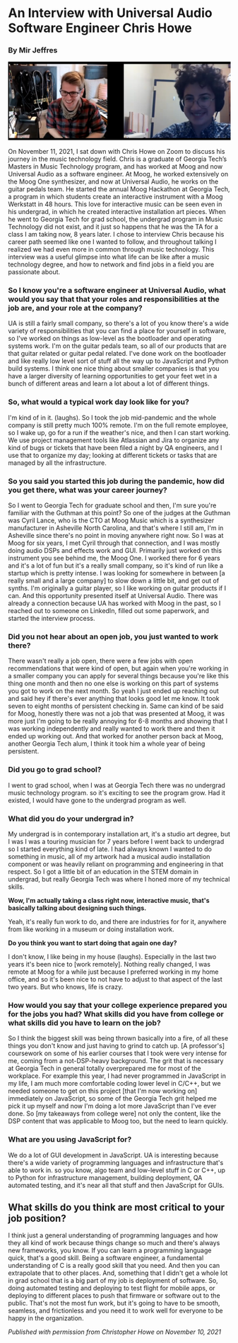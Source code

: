 # An Interview with Universal Audio Software Engineer Chris Howe
### By Mir Jeffres
 
![alt text][id]

[id]: unknown.png "titleimg" 

On November 11, 2021, I sat down with Chris Howe on Zoom to discuss his journey in the music technology field. Chris is a graduate of Georgia Tech’s Masters in Music Technology program, and has worked at Moog and now Universal Audio as a software engineer. At Moog, he worked extensively on the Moog One synthesizer, and now at Universal Audio, he works on the guitar pedals team. He started the annual Moog Hackathon at Georgia Tech, a program in which students create an interactive instrument with a Moog Werkstatt in 48 hours. This love for interactive music can be seen even in his undergrad, in which he created interactive installation art pieces. When he went to Georgia Tech for grad school, the undergrad program in Music Technology did not exist, and it just so happens that he was the TA for a class I am taking now, 8 years later. I chose to interview Chris because his career path seemed like one I wanted to follow, and throughout talking I realized we had even more in common through music technology. This interview was a useful glimpse into what life can be like after a music technology degree, and how to network and find jobs in a field you are passionate about. 
 
 

### So I know you're a software engineer at Universal Audio, what would you say that that your roles and responsibilities at the job are, and your role at the company?
UA is still a fairly small company, so there's a lot of you know there's a wide variety of responsibilities that you can find a place for yourself in software, so I've worked on things as low-level as the bootloader and operating systems work. I'm on the guitar pedals team, so all of our products that are that guitar related or guitar pedal related. I've done work on the bootloader and like really low level sort of stuff all the way up to JavaScript and Python build systems. I think one nice thing about smaller companies is that you have a larger diversity of learning opportunities to get your feet wet in a bunch of different areas and learn a lot about a lot of different things.

### So, what would a typical work day look like for you?
I'm kind of in it. (laughs). So I took the job mid-pandemic and the whole company is still pretty much 100% remote. I'm on the full remote employee, so I wake up, go for a run if the weather's nice, and then I can start working. We use project management tools like Atlassian and Jira to organize any kind of bugs or tickets that have been filed a night by QA engineers, and I use that to organize my day; looking at different tickets or tasks that are managed by all the infrastructure.
 
### So you said you started this job during the pandemic, how did you get there, what was your career journey?
So I went to Georgia Tech for graduate school and then, I'm sure you're familiar with the Guthman at this point? So one of the judges at the Guthman was Cyril Lance, who is the CTO at Moog Music which is a synthesizer manufacturer in Asheville North Carolina, and that's where I still am, I'm in Asheville since there's no point in moving anywhere right now. So I was at Moog for six years, I met Cyril through that connection, and I was mostly doing audio DSPs and effects work and GUI. Primarily just worked on this instrument you see behind me, the Moog One. I worked there for 6 years and it's a lot of fun but it's a really small company, so it's kind of run like a startup which is pretty intense. I was looking for somewhere in between [a really small and a large company] to slow down a little bit, and get out of synths. I'm originally a guitar player, so I like working on guitar products if I can. And this opportunity presented itself at Universal Audio. There was already a connection because UA has worked with Moog in the past, so I reached out to someone on LinkedIn, filled out some paperwork, and started the interview process.

### Did you not hear about an open job, you just wanted to work there?
There wasn't really a job open, there were a few jobs with open recommendations that were kind of open, but again when you're working in a smaller company you can apply for several things because you're like this thing one month and then no one else is working on this part of systems you got to work on the next month. So yeah I just ended up reaching out and said hey if there's ever anything that looks good let me know. It took seven to eight months of persistent checking in. Same can kind of be said for Moog, honestly there was not a job that was presented at Moog, it was more just I'm going to be really annoying for 6-8 months and showing that I was working independently and really wanted to work there and then it ended up working out. And that worked for another person back at Moog, another Georgia Tech alum, I think it took him a whole year of being persistent.
 
### Did you go to grad school?
I went to grad school, when I was at Georgia Tech there was no undergrad music technology program. so it's exciting to see the program grow. Had it existed, I would have gone to the undergrad program as well.

### What did you do your undergrad in?
My undergrad is in contemporary installation art, it's a studio art degree, but I was I was a touring musician for 7 years before I went back to undergrad so I started everything kind of late. I had always known I wanted to do something in music, all of my artwork had a musical audio installation component or was heavily reliant on programming and engineering in that respect. So I got a little bit of an education in the STEM domain in undergrad, but really Georgia Tech was where I honed more of my technical skills. 

**Wow, I'm actually taking a class right now, interactive music, that's basically talking about designing such things.**

Yeah, it's really fun work to do, and there are industries for for it, anywhere from like working in a museum or doing installation work.

**Do you think you want to start doing that again one day?**

I don't know, I like being in my house (laughs). Especially in the last two years it's been nice to [work remotely]. Nothing really changed, I was remote at Moog for a while just because I preferred working in my home office, and so it's been nice to not have to adjust to that aspect of the last two years. But who knows, life is crazy.
 
### How would you say that your college experience prepared you for the jobs you had? What skills did you have from college or what skills did you have to learn on the job?
So I think the biggest skill was being thrown basically into a fire, of all these things you don't know and just having to grind to catch up. [A professor's] coursework on some of his earlier courses that I took were very intense for me, coming from a not-DSP-heavy background. The grit that is necessary at Georgia Tech in general totally overprepared me for most of the workplace. For example this year, I had never programmed in JavaScript in my life, I am much more comfortable coding lower level in C/C++, but we needed someone to get on this project [that I'm now working on] immediately on JavaScript, so some of the Georgia Tech grit helped me pick it up myself and now I'm doing a lot more JavaScript than I've ever done. So [my takeaways from college were] not only the content, like the DSP content that was applicable to Moog too, but the need to learn quickly.
 
### What are you using JavaScript for?
We do a lot of GUI development in JavaScript. UA is interesting because there's a wide variety of programming languages and infrastructure that's able to work in. so you know, algo team and low-level stuff in C or C++, up to Python for infrastructure management, building deployment, QA automated testing, and it's near all that stuff and then JavaScript for GUIs.
 
## What skills do you think are most critical to your job position?
I think just a general understanding of programming languages and how they all kind of work because things change so much and there's always new frameworks, you know. If you can learn a programming language quick, that's a good skill. Being a software engineer, a fundamental understanding of C is a really good skill that you need. And then you can extrapolate that to other places. And, something that I didn't get a whole lot in grad school that is a big part of my job is deployment of software. So, doing automated testing and deploying to test flight for mobile apps, or deploying to different places to push that firmware or software out to the public. That's not the most fun work, but it's going to have to be smooth, seamless, and frictionless and you need it to work well for everyone to be happy in the organization.

*Published with permission from Christopher Howe on November 10, 2021*
